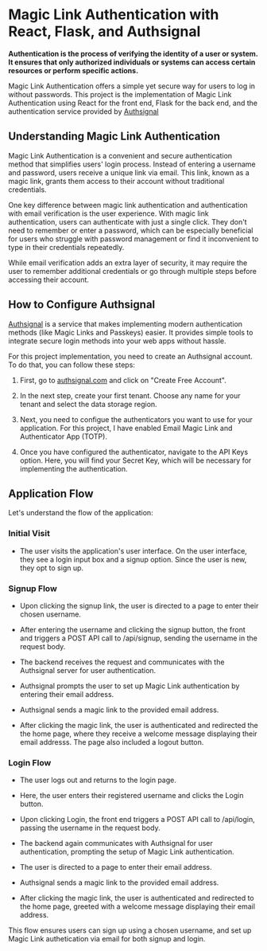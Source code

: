 # Magic Link Authentication with React, Flask, and Authsignal

**Authentication is the process of verifying the identity of a user or system. It ensures that only authorized individuals or systems can access certain resources or perform specific actions.**

Magic Link Authentication offers a simple yet secure way for users to log in without passwords. This project is the implementation of Magic Link Authentication using React for the front end, Flask for the back end, and the authentication service provided by [Authsignal](https://www.authsignal.com/)

## Understanding Magic Link Authentication

Magic Link Authentication is a convenient and secure authentication method that simplifies users' login process. Instead of entering a username and password, users receive a unique link via email. This link, known as a magic link, grants them access to their account without traditional credentials.

One key difference between magic link authentication and authentication with email verification is the user experience. With magic link authentication, users can authenticate with just a single click. They don't need to remember or enter a password, which can be especially beneficial for users who struggle with password management or find it inconvenient to type in their credentials repeatedly.

While email verification adds an extra layer of security, it may require the user to remember additional credentials or go through multiple steps before accessing their account.

## How to Configure Authsignal

[Authsignal](https://www.authsignal.com/) is a service that makes implementing modern authentication methods (like Magic Links and Passkeys) easier. It provides simple tools to integrate secure login methods into your web apps without hassle.

For this project implementation, you need to create an Authsignal account. To do that, you can follow these steps:

1. First, go to [authsignal.com](https://portal.authsignal.com/users/sign_up) and click on "Create Free Account".

2. In the next step, create your first tenant. Choose any name for your tenant and select the data storage region.

3. Next, you need to configue the authenticators you want to use for your application. For this project, I have enabled Email Magic Link and Authenticator App (TOTP).

4. Once you have configured the authenticator, navigate to the API Keys option. Here, you will find your Secret Key, which will be necessary for implementing the authentication.

## Application Flow

Let's understand the flow of the application:

### Initial Visit

- The user visits the application's user interface. On the user interface, they see a login input box and a signup option. Since the user is new, they opt to sign up.

### Signup Flow

- Upon clicking the signup link, the user is directed to a page to enter their chosen username.

- After entering the username and clicking the signup button, the front and triggers a POST API call to /api/signup, sending the username in the request body.

- The backend receives the request and communicates with the Authsignal server for user authentication.

- Authsignal prompts the user to set up Magic Link authentication by entering their email address.

- Authsignal sends a magic link to the provided email address.

- After clicking the magic link, the user is authenticated and redirected the the home page, where they receive a welcome message displaying their email addresss. The page also included a logout button.

### Login Flow

- The user logs out and returns to the login page.

- Here, the user enters their registered username and clicks the Login button.

- Upon clicking Login, the front end triggers a POST API call to /api/login, passing the username in the request body.

- The backend again communicates with Authsignal for user authentication, prompting the setup of Magic Link authentication.

- The user is directed to a page to enter their email address.

- Authsignal sends a magic link to the provided email address.

- After clicking the magic link, the user is authenticated and redirected to the home page, greeted with a welcome message displaying their email address.

This flow ensures users can sign up using a chosen username, and set up Magic Link authetication via email for both signup and login.
